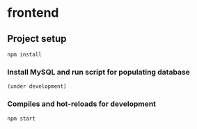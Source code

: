 # frontend

## Project setup
```
npm install
```

### Install MySQL and run script for populating database
```
(under development)
```

### Compiles and hot-reloads for development
```
npm start
```


